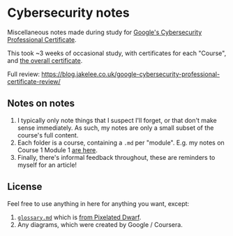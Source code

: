 # Cybersecurity notes

Miscellaneous notes made during study for [Google's Cybersecurity Professional Certificate](https://www.coursera.org/google-certificates/cybersecurity-certificate).

This took ~3 weeks of occasional study, with certificates for each "Course", and [the overall certificate](https://coursera.org/verify/professional-cert/GLBE227BHPQ9).

Full review: https://blog.jakelee.co.uk/google-cybersecurity-professional-certificate-review/

## Notes on notes

1. I typically only note things that I suspect I'll forget, or that don't make sense immediately. As such, my notes are only a small subset of the course's full content.
2. Each folder is a course, containing a `.md` per "module". E.g. my notes on Course 1 Module 1 [are here](/1%20Foundations%20of%20Cybersecurity/1%20Welcome%20to%20the%20exciting%20world%20of%20cybersecurity.md).
3. Finally, there's informal feedback throughout, these are reminders to myself for an article!

## License

Feel free to use anything in here for anything you want, except:

1. [`glossary.md`](/glossary.md) which is [from Pixelated Dwarf](https://pixelateddwarf.com/cybersecurity-glossary/).
2. Any diagrams, which were created by Google / Coursera.
